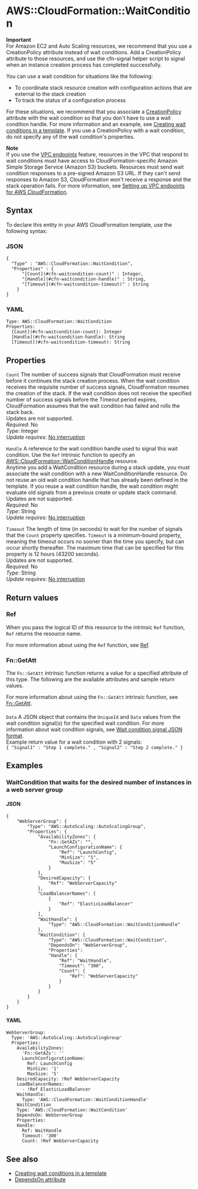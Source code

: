 # AWS::CloudFormation::WaitCondition<a name="aws-properties-waitcondition"></a>

**Important**  
For Amazon EC2 and Auto Scaling resources, we recommend that you use a CreationPolicy attribute instead of wait conditions\. Add a CreationPolicy attribute to those resources, and use the cfn\-signal helper script to signal when an instance creation process has completed successfully\.

You can use a wait condition for situations like the following:
+ To coordinate stack resource creation with configuration actions that are external to the stack creation
+ To track the status of a configuration process

For these situations, we recommend that you associate a [CreationPolicy](https://docs.aws.amazon.com/AWSCloudFormation/latest/UserGuide/aws-attribute-creationpolicy.html) attribute with the wait condition so that you don't have to use a wait condition handle\. For more information and an example, see [Creating wait conditions in a template](https://docs.aws.amazon.com/AWSCloudFormation/latest/UserGuide/using-cfn-waitcondition.html)\. If you use a CreationPolicy with a wait condition, do not specify any of the wait condition's properties\.

**Note**  
If you use the [VPC endpoints](https://docs.aws.amazon.com/vpc/latest/userguide/vpc-endpoints.html) feature, resources in the VPC that respond to wait conditions must have access to CloudFormation\-specific Amazon Simple Storage Service \(Amazon S3\) buckets\. Resources must send wait condition responses to a pre\-signed Amazon S3 URL\. If they can't send responses to Amazon S3, CloudFormation won't receive a response and the stack operation fails\. For more information, see [Setting up VPC endpoints for AWS CloudFormation](https://docs.aws.amazon.com/AWSCloudFormation/latest/UserGuide/cfn-vpce-bucketnames.html)\.

## Syntax<a name="aws-properties-waitcondition-syntax"></a>

To declare this entity in your AWS CloudFormation template, use the following syntax:

### JSON<a name="aws-properties-waitcondition-syntax.json"></a>

```
{
  "Type" : "AWS::CloudFormation::WaitCondition",
  "Properties" : {
      "[Count](#cfn-waitcondition-count)" : Integer,
      "[Handle](#cfn-waitcondition-handle)" : String,
      "[Timeout](#cfn-waitcondition-timeout)" : String
    }
}
```

### YAML<a name="aws-properties-waitcondition-syntax.yaml"></a>

```
Type: AWS::CloudFormation::WaitCondition
Properties: 
  [Count](#cfn-waitcondition-count): Integer
  [Handle](#cfn-waitcondition-handle): String
  [Timeout](#cfn-waitcondition-timeout): String
```

## Properties<a name="aws-properties-waitcondition-properties"></a>

`Count`  <a name="cfn-waitcondition-count"></a>
The number of success signals that CloudFormation must receive before it continues the stack creation process\. When the wait condition receives the requisite number of success signals, CloudFormation resumes the creation of the stack\. If the wait condition does not receive the specified number of success signals before the Timeout period expires, CloudFormation assumes that the wait condition has failed and rolls the stack back\.  
Updates are not supported\.  
*Required*: No  
*Type*: Integer  
*Update requires*: [No interruption](https://docs.aws.amazon.com/AWSCloudFormation/latest/UserGuide/using-cfn-updating-stacks-update-behaviors.html#update-no-interrupt)

`Handle`  <a name="cfn-waitcondition-handle"></a>
A reference to the wait condition handle used to signal this wait condition\. Use the `Ref` intrinsic function to specify an [AWS::CloudFormation::WaitConditionHandle](https://docs.aws.amazon.com/AWSCloudFormation/latest/UserGuide/aws-properties-waitconditionhandle.html) resource\.  
Anytime you add a WaitCondition resource during a stack update, you must associate the wait condition with a new WaitConditionHandle resource\. Do not reuse an old wait condition handle that has already been defined in the template\. If you reuse a wait condition handle, the wait condition might evaluate old signals from a previous create or update stack command\.  
Updates are not supported\.  
*Required*: No  
*Type*: String  
*Update requires*: [No interruption](https://docs.aws.amazon.com/AWSCloudFormation/latest/UserGuide/using-cfn-updating-stacks-update-behaviors.html#update-no-interrupt)

`Timeout`  <a name="cfn-waitcondition-timeout"></a>
The length of time \(in seconds\) to wait for the number of signals that the `Count` property specifies\. `Timeout` is a minimum\-bound property, meaning the timeout occurs no sooner than the time you specify, but can occur shortly thereafter\. The maximum time that can be specified for this property is 12 hours \(43200 seconds\)\.  
Updates are not supported\.  
*Required*: No  
*Type*: String  
*Update requires*: [No interruption](https://docs.aws.amazon.com/AWSCloudFormation/latest/UserGuide/using-cfn-updating-stacks-update-behaviors.html#update-no-interrupt)

## Return values<a name="aws-properties-waitcondition-return-values"></a>

### Ref<a name="aws-properties-waitcondition-return-values-ref"></a>

 When you pass the logical ID of this resource to the intrinsic `Ref` function, `Ref` returns the resource name\.

For more information about using the `Ref` function, see [Ref](https://docs.aws.amazon.com/AWSCloudFormation/latest/UserGuide/intrinsic-function-reference-ref.html)\.

### Fn::GetAtt<a name="aws-properties-waitcondition-return-values-fn--getatt"></a>

The `Fn::GetAtt` intrinsic function returns a value for a specified attribute of this type\. The following are the available attributes and sample return values\.

For more information about using the `Fn::GetAtt` intrinsic function, see [Fn::GetAtt](https://docs.aws.amazon.com/AWSCloudFormation/latest/UserGuide/intrinsic-function-reference-getatt.html)\.

#### <a name="aws-properties-waitcondition-return-values-fn--getatt-fn--getatt"></a>

`Data`  <a name="Data-fn::getatt"></a>
A JSON object that contains the `UniqueId` and `Data` values from the wait condition signal\(s\) for the specified wait condition\. For more information about wait condition signals, see [Wait condition signal JSON format](https://docs.aws.amazon.com/AWSCloudFormation/latest/UserGuide/using-cfn-waitcondition.html#using-cfn-waitcondition-signaljson)\.  
Example return value for a wait condition with 2 signals:  
 `{ "Signal1" : "Step 1 complete." , "Signal2" : "Step 2 complete." }` 

## Examples<a name="aws-properties-waitcondition--examples"></a>



### WaitCondition that waits for the desired number of instances in a web server group<a name="aws-properties-waitcondition--examples--WaitCondition_that_waits_for_the_desired_number_of_instances_in_a_web_server_group"></a>



#### JSON<a name="aws-properties-waitcondition--examples--WaitCondition_that_waits_for_the_desired_number_of_instances_in_a_web_server_group--json"></a>

```
{
    "WebServerGroup": {
        "Type": "AWS::AutoScaling::AutoScalingGroup",
        "Properties": {
            "AvailabilityZones": {
                "Fn::GetAZs": "",
                "LaunchConfigurationName": {
                    "Ref": "LaunchConfig",
                    "MinSize": "1",
                    "MaxSize": "5"
                }
            },
            "DesiredCapacity": {
                "Ref": "WebServerCapacity"
            },
            "LoadBalancerNames": [
                {
                    "Ref": "ElasticLoadBalancer"
                }
            ],
            "WaitHandle": {
                "Type": "AWS::CloudFormation::WaitConditionHandle"
            },
            "WaitCondition": {
                "Type": "AWS::CloudFormation::WaitCondition",
                "DependsOn": "WebServerGroup",
                "Properties":
                "Handle": {
                    "Ref": "WaitHandle",
                    "Timeout": "300",
                    "Count": {
                        "Ref": "WebServerCapacity"
                    }
                }
            }
        }
    }
}
```

#### YAML<a name="aws-properties-waitcondition--examples--WaitCondition_that_waits_for_the_desired_number_of_instances_in_a_web_server_group--yaml"></a>

```
WebServerGroup:
  Type: 'AWS::AutoScaling::AutoScalingGroup'
  Properties:
    AvailabilityZones:
      'Fn::GetAZs': ''
      LaunchConfigurationName:
        Ref: LaunchConfig
        MinSize: '1'
        MaxSize: '5'
    DesiredCapacity: !Ref WebServerCapacity
    LoadBalancerNames:
      - !Ref ElasticLoadBalancer
    WaitHandle:
      Type: 'AWS::CloudFormation::WaitConditionHandle'
    WaitCondition
    Type: 'AWS::CloudFormation::WaitCondition'
    DependsOn: WebServerGroup
    Properties:
    Handle:
      Ref: WaitHandle
      Timeout: '300'
      Count: !Ref WebServerCapacity
```

## See also<a name="aws-properties-waitcondition--seealso"></a>
+  [Creating wait conditions in a template](https://docs.aws.amazon.com/AWSCloudFormation/latest/UserGuide/using-cfn-waitcondition.html) 
+  [DependsOn attribute](https://docs.aws.amazon.com/AWSCloudFormation/latest/UserGuide/aws-attribute-dependson.html) 

